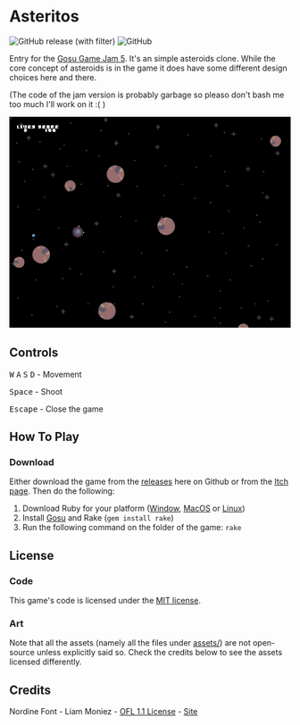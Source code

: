 # Asteritos

![GitHub release (with filter)](https://img.shields.io/github/v/release/chadowo/asteritos?style=flat-square) ![GitHub](https://img.shields.io/github/license/chadowo/asteritos?style=flat-square&color=blue)


Entry for the [Gosu Game Jam 5](https://itch.io/jam/gosu-game-jam-5). It's an simple asteroids clone.
While the core concept of asteroids is in the game it does have some different design choices here and there.

(The code of the jam version is probably garbage so pleaso don't bash me too much I'll work on it :( )

<p align="center">
  <img src="/docs/media/screenshot-1.png" alt="Cover art"/>
</p>

## Controls

<kbd>W</kbd> <kbd>A</kbd> <kbd>S</kbd> <kbd>D</kbd> - Movement

<kbd>Space</kbd> - Shoot

<kbd>Escape</kbd> - Close the game

## How To Play

### Download

Either download the game from the [releases](https://github.com/Chadowo/asteritos/releases) here on Github or from the [Itch page](https://chadow.itch.io/asteritos).
Then do the following:

1. Download Ruby for your platform ([Window](https://rubyinstaller.org/), [MacOS](https://www.ruby-lang.org/en/documentation/installation/#homebrew) or [Linux](https://www.ruby-lang.org/en/documentation/installation/#apt))
2. Install [Gosu](https://www.libgosu.org/ruby.html) and Rake (`gem install rake`)
3. Run the following command on the folder of the game: `rake`

## License

### Code

This game's code is licensed under the [MIT license](/LICENSE).

### Art

Note that all the assets (namely all the files under [assets/](/assets)) are not open-source unless explicitly said so. Check the
credits below to see the assets licensed differently.

## Credits

Nordine Font - Liam Moniez - [OFL 1.1 License](/assets/fonts/nordine/license.txt) - [Site](https://www.behance.net/agraffs)
